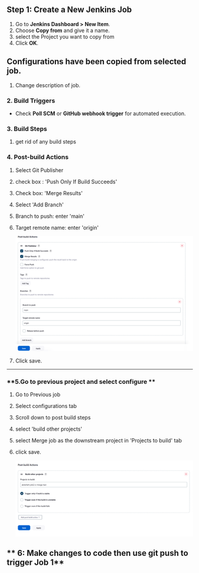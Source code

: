 
## **Step 1: Create a New Jenkins Job**

1. Go to **Jenkins Dashboard > New Item**.
2. Choose **Copy from** and give it a name.
3. select the Project you want to copy from
4. Click **OK**.

## Configurations have been copied from selected job.

1. Change description of job.


### **2. Build Triggers**
- Check **Poll SCM** or **GitHub webhook trigger** for automated execution.

### **3. Build Steps**
1. get rid of any build steps 

### **4. Post-build Actions**
1. Select Git Publisher 
2. check box : 'Push Only If Build Succeeds'
3. Check box: 'Merge Results'
4. Select 'Add Branch' 
5. Branch to push: enter 'main'
6. Target remote name: enter 'origin'
    
    ![alt text](../Pictures/Jenkins/jenkins-merge-postbuild.png)
7. Click save.
---
### **5.Go to previous project and select configure **
1. Go to Previous job 
2. Select configurations tab
3. Scroll down to post build steps 
4. select 'build other projects'
5. select Merge job as the downstream project in 'Projects to build' tab
6. click save.

    ![alt text](../Pictures/Jenkins/jenkins-add-merge-to-job1.png)

## ** 6: Make changes to code then use git push to trigger Job 1**

